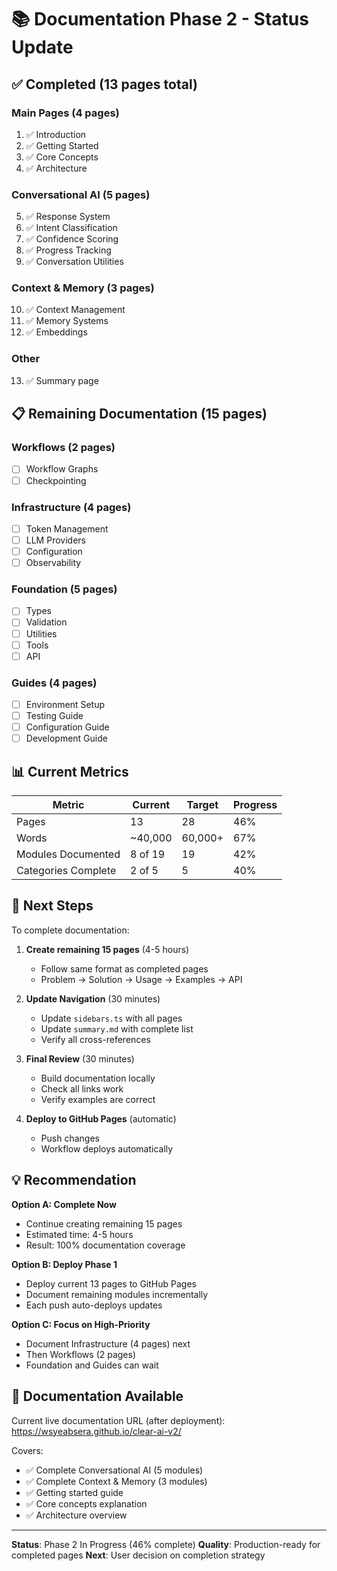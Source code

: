 # 📚 Documentation Phase 2 - Status Update

## ✅ Completed (13 pages total)

### Main Pages (4 pages)
1. ✅ Introduction
2. ✅ Getting Started  
3. ✅ Core Concepts
4. ✅ Architecture

### Conversational AI (5 pages)
5. ✅ Response System
6. ✅ Intent Classification
7. ✅ Confidence Scoring
8. ✅ Progress Tracking
9. ✅ Conversation Utilities

### Context & Memory (3 pages)
10. ✅ Context Management
11. ✅ Memory Systems
12. ✅ Embeddings

### Other
13. ✅ Summary page

## 📋 Remaining Documentation (15 pages)

### Workflows (2 pages)
- [ ] Workflow Graphs
- [ ] Checkpointing

### Infrastructure (4 pages)
- [ ] Token Management
- [ ] LLM Providers
- [ ] Configuration
- [ ] Observability

### Foundation (5 pages)
- [ ] Types
- [ ] Validation
- [ ] Utilities
- [ ] Tools
- [ ] API

### Guides (4 pages)
- [ ] Environment Setup
- [ ] Testing Guide
- [ ] Configuration Guide
- [ ] Development Guide

## 📊 Current Metrics

| Metric | Current | Target | Progress |
|--------|---------|--------|----------|
| Pages | 13 | 28 | 46% |
| Words | ~40,000 | 60,000+ | 67% |
| Modules Documented | 8 of 19 | 19 | 42% |
| Categories Complete | 2 of 5 | 5 | 40% |

## 🎯 Next Steps

To complete documentation:

1. **Create remaining 15 pages** (4-5 hours)
   - Follow same format as completed pages
   - Problem → Solution → Usage → Examples → API

2. **Update Navigation** (30 minutes)
   - Update `sidebars.ts` with all pages
   - Update `summary.md` with complete list
   - Verify all cross-references

3. **Final Review** (30 minutes)
   - Build documentation locally
   - Check all links work
   - Verify examples are correct

4. **Deploy to GitHub Pages** (automatic)
   - Push changes
   - Workflow deploys automatically

## 💡 Recommendation

**Option A: Complete Now**
- Continue creating remaining 15 pages
- Estimated time: 4-5 hours
- Result: 100% documentation coverage

**Option B: Deploy Phase 1**
- Deploy current 13 pages to GitHub Pages
- Document remaining modules incrementally
- Each push auto-deploys updates

**Option C: Focus on High-Priority**
- Document Infrastructure (4 pages) next
- Then Workflows (2 pages)
- Foundation and Guides can wait

## 📖 Documentation Available

Current live documentation URL (after deployment):
https://wsyeabsera.github.io/clear-ai-v2/

Covers:
- ✅ Complete Conversational AI (5 modules)
- ✅ Complete Context & Memory (3 modules)
- ✅ Getting started guide
- ✅ Core concepts explanation
- ✅ Architecture overview

---

**Status**: Phase 2 In Progress (46% complete)
**Quality**: Production-ready for completed pages
**Next**: User decision on completion strategy
